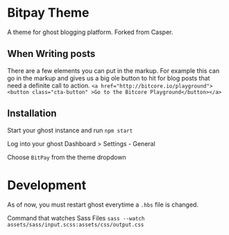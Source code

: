 # Bitpay Theme

A theme for ghost blogging platform. Forked from Casper.

## When Writing posts

There are a few elements you can put in the markup. For example this can go in the markup and gives us a big ole button to hit for blog posts that need a definite call to action.
`<a href="http://bitcore.io/playground"><button class="cta-button" >Go to the Bitcore Playground</button></a>`

## Installation

Start your ghost instance and run
`npm start`

Log into your ghost Dashboard > Settings - General

Choose `BitPay` from the theme dropdown

# Development

As of now, you must restart ghost everytime a `.hbs` file is changed.

Command that watches Sass Files
`sass --watch assets/sass/input.scss:assets/css/output.css`
